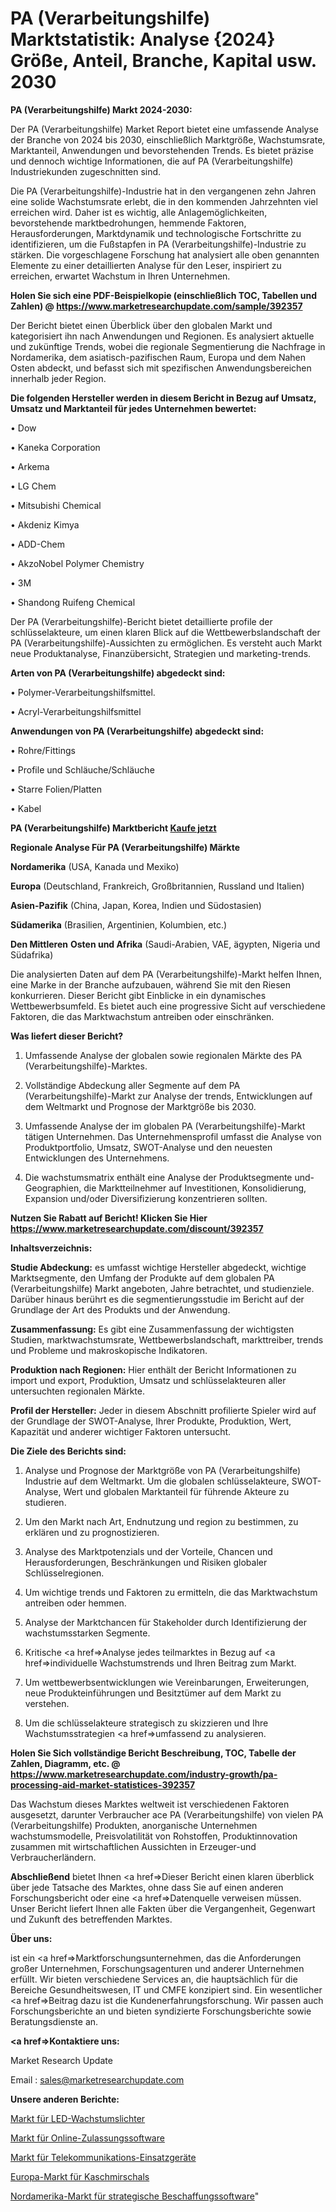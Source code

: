 # PA (Verarbeitungshilfe) Marktstatistik: Analyse {2024} Größe, Anteil, Branche, Kapital usw. 2030

<strong>PA (Verarbeitungshilfe) Markt 2024-2030:</strong>

Der PA (Verarbeitungshilfe) Market Report bietet eine umfassende Analyse der Branche von 2024 bis 2030, einschließlich Marktgröße, Wachstumsrate, Marktanteil, Anwendungen und bevorstehenden Trends. Es bietet präzise und dennoch wichtige Informationen, die auf PA (Verarbeitungshilfe) Industriekunden zugeschnitten sind.

Die PA (Verarbeitungshilfe)-Industrie hat in den vergangenen zehn Jahren eine solide Wachstumsrate erlebt, die in den kommenden Jahrzehnten viel erreichen wird. Daher ist es wichtig, alle Anlagemöglichkeiten, bevorstehende marktbedrohungen, hemmende Faktoren, Herausforderungen, Marktdynamik und technologische Fortschritte zu identifizieren, um die Fußstapfen in PA (Verarbeitungshilfe)-Industrie zu stärken. Die vorgeschlagene Forschung hat analysiert alle oben genannten Elemente zu einer detaillierten Analyse für den Leser, inspiriert zu erreichen, erwartet Wachstum in Ihren Unternehmen.

<strong>Holen Sie sich eine PDF-Beispielkopie (einschließlich TOC, Tabellen und Zahlen) @
</strong><strong><a href=https://www.marketresearchupdate.com/sample/392357><strong>https://www.marketresearchupdate.com/sample/392357</u></font></a></strong></strong>

Der Bericht bietet einen Überblick über den globalen Markt und kategorisiert ihn nach Anwendungen und Regionen. Es analysiert aktuelle und zukünftige Trends, wobei die regionale Segmentierung die Nachfrage in Nordamerika, dem asiatisch-pazifischen Raum, Europa und dem Nahen Osten abdeckt, und befasst sich mit spezifischen Anwendungsbereichen innerhalb jeder Region.

<strong>Die folgenden Hersteller werden in diesem Bericht in Bezug auf Umsatz, Umsatz und Marktanteil für jedes Unternehmen bewertet:</strong>

• Dow

• Kaneka Corporation

• Arkema

• LG Chem

• Mitsubishi Chemical

• Akdeniz Kimya

• ADD-Chem

• AkzoNobel Polymer Chemistry

• 3M

• Shandong Ruifeng Chemical

Der PA (Verarbeitungshilfe)-Bericht bietet detaillierte profile der schlüsselakteure, um einen klaren Blick auf die Wettbewerbslandschaft der PA (Verarbeitungshilfe)-Aussichten zu ermöglichen. Es versteht auch Markt neue Produktanalyse, Finanzübersicht, Strategien und marketing-trends.

<strong>Arten von PA (Verarbeitungshilfe) abgedeckt sind:</strong>

• Polymer-Verarbeitungshilfsmittel.

• Acryl-Verarbeitungshilfsmittel

<strong>Anwendungen von PA (Verarbeitungshilfe) abgedeckt sind:</strong>

• Rohre/Fittings

• Profile und Schläuche/Schläuche

• Starre Folien/Platten

• Kabel

<strong>PA (Verarbeitungshilfe) Marktbericht <a href=https://www.marketresearchupdate.com/buynow/392357>Kaufe jetzt</a></strong>

<strong>Regionale Analyse Für PA (Verarbeitungshilfe) Märkte</strong>

<strong>Nordamerika</strong> (USA, Kanada und Mexiko)

<strong>Europa</strong> (Deutschland, Frankreich, Großbritannien, Russland und Italien)

<strong>Asien-Pazifik</strong> (China, Japan, Korea, Indien und Südostasien)

<strong>Südamerika</strong> (Brasilien, Argentinien, Kolumbien, etc.)

<strong>Den Mittleren</strong> <strong>Osten und Afrika</strong> (Saudi-Arabien, VAE, ägypten, Nigeria und Südafrika)

Die analysierten Daten auf dem PA (Verarbeitungshilfe)-Markt helfen Ihnen, eine Marke in der Branche aufzubauen, während Sie mit den Riesen konkurrieren. Dieser Bericht gibt Einblicke in ein dynamisches Wettbewerbsumfeld. Es bietet auch eine progressive Sicht auf verschiedene Faktoren, die das Marktwachstum antreiben oder einschränken.

<strong>Was liefert dieser Bericht?</strong>

1. Umfassende Analyse der globalen sowie regionalen Märkte des PA (Verarbeitungshilfe)-Marktes.

2. Vollständige Abdeckung aller Segmente auf dem PA (Verarbeitungshilfe)-Markt zur Analyse der trends, Entwicklungen auf dem Weltmarkt und Prognose der Marktgröße bis 2030.

3. Umfassende Analyse der im globalen PA (Verarbeitungshilfe)-Markt tätigen Unternehmen. Das Unternehmensprofil umfasst die Analyse von Produktportfolio, Umsatz, SWOT-Analyse und den neuesten Entwicklungen des Unternehmens.

4. Die wachstumsmatrix enthält eine Analyse der Produktsegmente und-Geographien, die Marktteilnehmer auf Investitionen, Konsolidierung, Expansion und/oder Diversifizierung konzentrieren sollten.

<strong>Nutzen Sie Rabatt auf Bericht! Klicken Sie Hier
</strong><strong><a href=https://www.marketresearchupdate.com/discount/392357>https://www.marketresearchupdate.com/discount/392357</b></u></font></strong></a>

<strong>Inhaltsverzeichnis:</strong>

<strong>Studie Abdeckung:</strong> es umfasst wichtige Hersteller abgedeckt, wichtige Marktsegmente, den Umfang der Produkte auf dem globalen PA (Verarbeitungshilfe) Markt angeboten, Jahre betrachtet, und studienziele. Darüber hinaus berührt es die segmentierungsstudie im Bericht auf der Grundlage der Art des Produkts und der Anwendung.

<strong>Zusammenfassung:</strong> Es gibt eine Zusammenfassung der wichtigsten Studien, marktwachstumsrate, Wettbewerbslandschaft, markttreiber, trends und Probleme und makroskopische Indikatoren.

<strong>Produktion nach Regionen:</strong> Hier enthält der Bericht Informationen zu import und export, Produktion, Umsatz und schlüsselakteuren aller untersuchten regionalen Märkte.

<strong>Profil der Hersteller:</strong> Jeder in diesem Abschnitt profilierte Spieler wird auf der Grundlage der SWOT-Analyse, Ihrer Produkte, Produktion, Wert, Kapazität und anderer wichtiger Faktoren untersucht.

<strong>Die Ziele des Berichts sind:</strong>

1) Analyse und Prognose der Marktgröße von PA (Verarbeitungshilfe) Industrie auf dem Weltmarkt.
Um die globalen schlüsselakteure, SWOT-Analyse, Wert und globalen Marktanteil für führende Akteure zu studieren.

2) Um den Markt nach Art, Endnutzung und region zu bestimmen, zu erklären und zu prognostizieren.

3) Analyse des Marktpotenzials und der Vorteile, Chancen und Herausforderungen, Beschränkungen und Risiken globaler Schlüsselregionen.

4) Um wichtige trends und Faktoren zu ermitteln, die das Marktwachstum antreiben oder hemmen.

5) Analyse der Marktchancen für Stakeholder durch Identifizierung der wachstumsstarken Segmente.

6) Kritische <a href=>Analyse</a> jedes teilmarktes in Bezug auf <a href=>individuelle</a> Wachstumstrends und Ihren Beitrag zum Markt.

7) Um wettbewerbsentwicklungen wie Vereinbarungen, Erweiterungen, neue Produkteinführungen und Besitztümer auf dem Markt zu verstehen.

8) Um die schlüsselakteure strategisch zu skizzieren und Ihre Wachstumsstrategien <a href=>umfassend</a> zu analysieren.

<strong>Holen Sie Sich vollständige Bericht Beschreibung, TOC, Tabelle der Zahlen, Diagramm, etc. @ </strong><strong><a href=https://www.marketresearchupdate.com/industry-growth/pa-processing-aid-market-statistices-392357>https://www.marketresearchupdate.com/industry-growth/pa-processing-aid-market-statistices-392357</a></font></strong>

Das Wachstum dieses Marktes weltweit ist verschiedenen Faktoren ausgesetzt, darunter Verbraucher ace PA (Verarbeitungshilfe) von vielen PA (Verarbeitungshilfe) Produkten, anorganische Unternehmen wachstumsmodelle, Preisvolatilität von Rohstoffen, Produktinnovation zusammen mit wirtschaftlichen Aussichten in Erzeuger-und Verbraucherländern.

<strong>Abschließend</strong> bietet Ihnen <a href=>Dieser</a> Bericht einen klaren überblick über jede Tatsache des Marktes, ohne dass Sie auf einen anderen Forschungsbericht oder eine <a href=>Datenquelle</a> verweisen müssen. Unser Bericht liefert Ihnen alle Fakten über die Vergangenheit, Gegenwart und Zukunft des betreffenden Marktes.

<strong>Über uns:</strong>

 ist ein <a href=>Marktfors</a>chungsunternehmen, das die Anforderungen großer Unternehmen, Forschungsagenturen und anderer Unternehmen erfüllt. Wir bieten verschiedene Services an, die hauptsächlich für die Bereiche Gesundheitswesen, IT und CMFE konzipiert sind. Ein wesentlicher <a href=>Beitrag</a> dazu ist die Kundenerfahrungsforschung. Wir passen auch Forschungsberichte an und bieten syndizierte Forschungsberichte sowie Beratungsdienste an.

<strong><a href=>Kontaktiere uns:</a></strong>

Market Research Update

Email : sales@marketresearchupdate.com

<strong>Unsere anderen Berichte:</strong>

<a href=https://www.linkedin.com/pulse/led-grow-lights-market-research-uncovered-exploring>Markt für LED-Wachstumslichter</a>

<a href=https://www.linkedin.com/pulse/online-admissions-software-market-size-emerging>Markt für Online-Zulassungssoftware</a>

<a href=https://www.linkedin.com/pulse/telecommunication-deployment-equipment-market-sizing-up>Markt für Telekommunikations-Einsatzgeräte</a>

<a href=https://www.linkedin.com/pulse/europe-cashmere-scarf-market-size-production>Europa-Markt für Kaschmirschals</a>

<a href=https://www.linkedin.com/pulse/north-america-strategic-sourcing-software-market-size2023-2030-5damf/>Nordamerika-Markt für strategische Beschaffungssoftware</a>"
